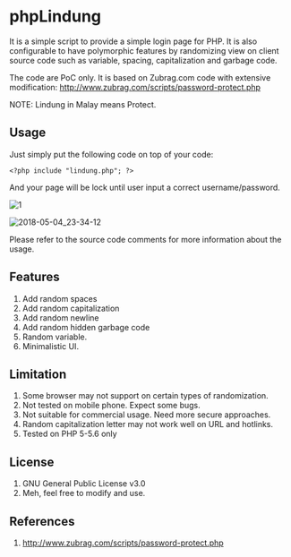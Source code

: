 # phpLindung

It is a simple script to provide a simple login page for PHP. It is also configurable to have polymorphic features by randomizing view on client source code such as variable, spacing, capitalization and garbage code.

The code are PoC only. It is based on Zubrag.com code with extensive modification:
http://www.zubrag.com/scripts/password-protect.php

NOTE: Lindung in Malay means Protect.

## Usage
Just simply put the following code on top of your code:
```
<?php include "lindung.php"; ?>
```
And your page will be lock until user input a correct username/password.

![1](https://user-images.githubusercontent.com/1006000/39636860-06ed20ae-4ff4-11e8-8cc7-1efce260190f.png)

![2018-05-04_23-34-12](https://user-images.githubusercontent.com/1006000/39636797-d475c928-4ff3-11e8-9d5e-851e128744be.gif)

Please refer to the source code comments for more information about the usage.

## Features
1. Add random spaces
2. Add random capitalization
3. Add random newline
4. Add random hidden garbage code
5. Random variable.
6. Minimalistic UI.

## Limitation
1. Some browser may not support on certain types of randomization.
2. Not tested on mobile phone. Expect some bugs.
3. Not suitable for commercial usage. Need more secure approaches.
4. Random capitalization letter may not work well on URL and hotlinks.
5. Tested on PHP 5-5.6 only

## License
1. GNU General Public License v3.0
2. Meh, feel free to modify and use.

## References
1. http://www.zubrag.com/scripts/password-protect.php

